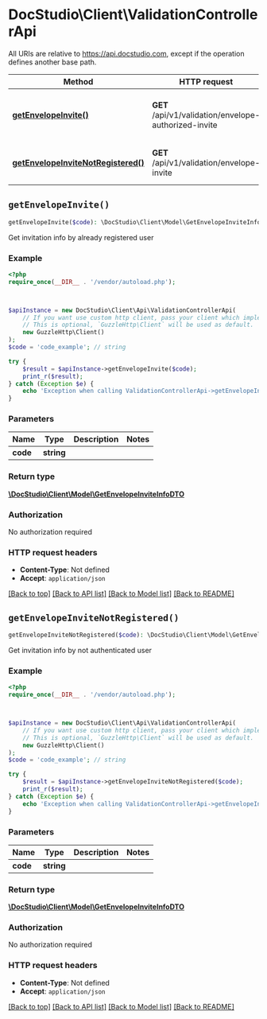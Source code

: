 # DocStudio\Client\ValidationControllerApi

All URIs are relative to https://api.docstudio.com, except if the operation defines another base path.

| Method | HTTP request | Description |
| ------------- | ------------- | ------------- |
| [**getEnvelopeInvite()**](ValidationControllerApi.md#getEnvelopeInvite) | **GET** /api/v1/validation/envelope-authorized-invite | Get invitation info by already registered user |
| [**getEnvelopeInviteNotRegistered()**](ValidationControllerApi.md#getEnvelopeInviteNotRegistered) | **GET** /api/v1/validation/envelope-invite | Get invitation info by not authenticated user |


## `getEnvelopeInvite()`

```php
getEnvelopeInvite($code): \DocStudio\Client\Model\GetEnvelopeInviteInfoDTO
```

Get invitation info by already registered user

### Example

```php
<?php
require_once(__DIR__ . '/vendor/autoload.php');



$apiInstance = new DocStudio\Client\Api\ValidationControllerApi(
    // If you want use custom http client, pass your client which implements `GuzzleHttp\ClientInterface`.
    // This is optional, `GuzzleHttp\Client` will be used as default.
    new GuzzleHttp\Client()
);
$code = 'code_example'; // string

try {
    $result = $apiInstance->getEnvelopeInvite($code);
    print_r($result);
} catch (Exception $e) {
    echo 'Exception when calling ValidationControllerApi->getEnvelopeInvite: ', $e->getMessage(), PHP_EOL;
}
```

### Parameters

| Name | Type | Description  | Notes |
| ------------- | ------------- | ------------- | ------------- |
| **code** | **string**|  | |

### Return type

[**\DocStudio\Client\Model\GetEnvelopeInviteInfoDTO**](../Model/GetEnvelopeInviteInfoDTO.md)

### Authorization

No authorization required

### HTTP request headers

- **Content-Type**: Not defined
- **Accept**: `application/json`

[[Back to top]](#) [[Back to API list]](../../README.md#endpoints)
[[Back to Model list]](../../README.md#models)
[[Back to README]](../../README.md)

## `getEnvelopeInviteNotRegistered()`

```php
getEnvelopeInviteNotRegistered($code): \DocStudio\Client\Model\GetEnvelopeInviteInfoDTO
```

Get invitation info by not authenticated user

### Example

```php
<?php
require_once(__DIR__ . '/vendor/autoload.php');



$apiInstance = new DocStudio\Client\Api\ValidationControllerApi(
    // If you want use custom http client, pass your client which implements `GuzzleHttp\ClientInterface`.
    // This is optional, `GuzzleHttp\Client` will be used as default.
    new GuzzleHttp\Client()
);
$code = 'code_example'; // string

try {
    $result = $apiInstance->getEnvelopeInviteNotRegistered($code);
    print_r($result);
} catch (Exception $e) {
    echo 'Exception when calling ValidationControllerApi->getEnvelopeInviteNotRegistered: ', $e->getMessage(), PHP_EOL;
}
```

### Parameters

| Name | Type | Description  | Notes |
| ------------- | ------------- | ------------- | ------------- |
| **code** | **string**|  | |

### Return type

[**\DocStudio\Client\Model\GetEnvelopeInviteInfoDTO**](../Model/GetEnvelopeInviteInfoDTO.md)

### Authorization

No authorization required

### HTTP request headers

- **Content-Type**: Not defined
- **Accept**: `application/json`

[[Back to top]](#) [[Back to API list]](../../README.md#endpoints)
[[Back to Model list]](../../README.md#models)
[[Back to README]](../../README.md)
